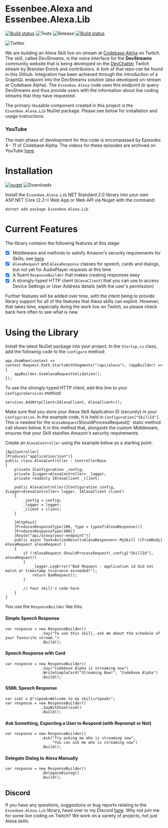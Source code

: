 # Essenbee.Alexa and Essenbee.Alexa.Lib

[![Build status](https://ci.appveyor.com/api/projects/status/6dbvrjgbvsk1hl58/branch/master?svg=true)](https://ci.appveyor.com/project/essenbee/essenbee-alexa/branch/master)
![Tests](https://img.shields.io/appveyor/tests/essenbee/essenbee-alexa.svg)
![Release](https://img.shields.io/azure-devops/release/StuartBonham/e0ef6a08-9395-40ee-85c1-0709a15424fe/1/1.svg)
[![Build status](https://dev.azure.com/StuartBonham/Essenbee.Alexa/_apis/build/status/EssenbeeAlexa%20-%20CI)](https://dev.azure.com/StuartBonham/Essenbee.Alexa/_build/latest?definitionId=2)

![Twitter](https://img.shields.io/twitter/follow/codebasealpha.svg?style=social)

We are building an Alexa Skill live on-stream at [Codebase Alpha](https://twitch.tv/codebasealpha) on Twitch. The skill, called _DevStreams_, is the voice interface for the **DevStreams** community website that is being developed on the [DevChatter](https://twitch.tv/devchatter) Twitch stream by Brendan Enrick and contributors. A fork of that repo can be found in this Github. Integration has been achieved through the introduction of a GraphQL endpoint into the DevStreams solution (also developed on-stream at Codebase Alpha). The `Essenbee.Alexa` code uses this endpoint to query DevStreams and thus provide users with the information about live coding streams that they have requested.

The primary reusable component created in this project is the `Essenbee.Alexa.Lib` NuGet package. Please see below for installation and usage instructions.

### YouTube

The main phase of development for this code is encompassed by Episodes 4 - 11 of Codebase Alpha. The videos for these episodes are archived on YouTube [here](https://www.youtube.com/channel/UCFFtfkaWjMb9UMDpPVnC1Sg).

# Installation

[![nuget](https://img.shields.io/nuget/v/Essenbee.Alexa.Lib.svg)](https://www.nuget.org/packages/Essenbee.Alexa.Lib/)
![Downloads](https://img.shields.io/nuget/dt/essenbee.alexa.lib.svg)

Install the `Essenbee.Alexa.Lib` NET Standard 2.0 library into your own ASP.NET Core (2.2+) Web App or Web API via Nuget with the command:

`dotnet add package Essenbee.Alexa.Lib`

# Current Features

The library contains the following features at this stage:

- [X] Middleware and methods to satisfy Amazon's security requirements for Skills, see [here](https://developer.amazon.com/docs/custom-skills/security-testing-for-an-alexa-skill.html)
- [X] `AlexaRequest` and `AlexaResponse` classes for speech, cards and dialogs, but not yet for AudioPlayer requests at this time
- [X] A fluent `ResponseBuilder` that makes creating responses easy
- [X] A strongly-typed HTTP client (`AlexaClient`) that you can use to access Device Settings or User Address details (with the user's permission)

Further features will be added over time, with the intent being to provide library support for all of the features that Alexa skills can exploit. However, that takes time, especially doing the work live on Twitch, so please check back here often to see what is new.

# Using the Library

Install the latest NuGet package into your project. In the `Startup.cs` class, add the following code to the `Configure` method:

```
app.UseWhen(context => context.Request.Path.StartsWithSegments("/api/alexa"), (appBuilder) =>
{
    appBuilder.UseAlexaRequestValidation();
});
```

To use the strongly-typed HTTP client, add this line to your `ConfigureServices` method:

```
services.AddHttpClient<IAlexaClient, AlexaClient>();
```

Make sure that you store your Alexa Skill Application ID (securely) in your `Configuration`. In the example code, it is held in `Configuration["SkillId"]`. This is needed for the `AlexaRequest`ShouldProcessRequest()` static method call shown below. It is this method that, alongside the custom Middleware, ensures that your Skill staisfies Amazon's security requirements.

Create an `AlexaController` using the example below as a starting point:

```
[ApiController]
[Produces("application/json")]
public class AlexaController : ControllerBase
{
    private IConfiguration _config;
    private ILogger<AlexaController> _logger;
    private readonly IAlexaClient _client;

    public AlexaController(IConfiguration config, ILogger<AlexaController> logger, IAlexaClient client)
    {
        _config = config;
        _logger = logger;
        _client = client;
    }

    [HttpPost]
    [ProducesResponseType(200, Type = typeof(AlexaResponse))]
    [ProducesResponseType(400)]
    [Route("api/alexa/your-endpoint")]
    public async Task<ActionResult<AlexaResponse>> MySkill ([FromBody] AlexaRequest alexaRequest )
    {
        if (!AlexaRequest.ShouldProcessRequest(_config["SkillId"], alexaRequest))
        {
            _logger.LogError("Bad Request - application id did not match or timestamp tolerance exceeded!");
            return BadRequest();
        }
        
        // Your skill's code here
    }        
}
```

You use the `ResponseBuilder` like this:

#### Simple Speech Response
```
var response = new ResponseBuilder()
                .Say("To use this skill, ask me about the schedule of your favourite stream.")
                .Build(); 
```
#### Speech Response with Card
```
var response = new ResponseBuilder()
                .Say("Codebase Alpha is streaming now")
                .WriteSimpleCard("Streaming Now!", "Codebase Alpha")
                .Build();
```
#### SSML Speech Response
```
var ssml = @"<speak>Welcome to my skill</speak>";
var response = new ResponseBuilder()
                .SayWithSsml(ssml)
                .Build(); 
```
#### Ask Something, Expecting a User to Respond (with Reprompt or Not)
```
var response = new ResponseBuilder()
                .Ask("Try asking me who is streaming now",
                     "You can ask me who is streaming now")
                .Build();
```
#### Delegate Dialog to Alexa Manually
```
var response = new ResponseBuilder()
                .DelegateDialog()
                .Build();
```

## Discord

If you have any questions, suggestions or bug reports relating to the `Essenbee.Alexa.Lib` library, head over to my Discord [here](https://discord.gg/Rz8r93q). Why not join me for some live coding on Twitch? We work on a variety of projects, not just Alexa skills.

